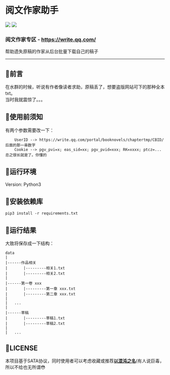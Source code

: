 阅文作家助手
===========================
![](https://img.shields.io/badge/Python-3-green.svg) ![](https://img.shields.io/badge/requests-2.22.0-green.svg)
### 阅文作家专区 - <https://write.qq.com/>
帮助遗失原稿的作家从后台批量下载自己的稿子

    
****
## :dolphin:前言
在水群的时候，听说有作者像读者求助，原稿丢了，想要盗版网站可下的那种全本txt。  
当时我就震惊了。。。

## :dolphin:使用前须知
有两个参数需要改一下：
```
	UserID --> https://write.qq.com/portal/booknovels/chaptertmp/CBID/ 后面的那一串数字
	Cookie --> pgv_pvi=x; eas_sid=xx; pgv_pvid=xxx; RK=xxxx; ptcz=... 总之很长就是了。你懂的
```

## :dolphin:运行环境
Version: Python3
## :dolphin:安装依赖库
```
pip3 install -r requirements.txt
```
## :dolphin:运行结果
大致将保存成一下结构：
```
data
|
|------作品相关
|		|---------相关1.txt
|		|---------相关2.txt
|
|------第一卷 xxx
|		|---------第一章 xxx.txt
|		|---------第二章 xxx.txt
|
|	...
|
|------草稿
|		|---------草稿1.txt
|		|---------草稿2.txt
|
|	...
```

## :dolphin:LICENSE
本项目基于SATA协议，同时使用者可以考虑收藏或推荐[**以混沌之名**](https://book.qidian.com/info/1017574231)(有人说巨毒，所以不给也无所谓😳
